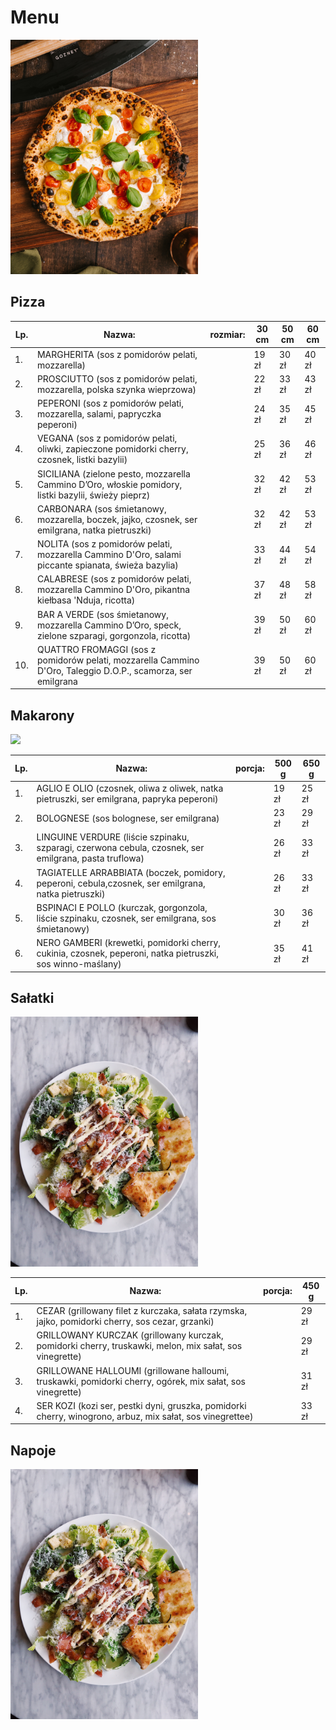 # Menu

<img src = "img/pexels-rene-strgar-13814644.jpg" width = 300>

## Pizza

|Lp. |Nazwa:                                                                                                       |rozmiar: | 30 cm | 50 cm | 60 cm |
|----|-------------------------------------------------------------------------------------------------------------|---------|-------|-------|-------|
|1.  |MARGHERITA (sos z pomidorów pelati, mozzarella)                                                              |         |19 zł  |30 zł  |40 zł  |
|2.  |PROSCIUTTO (sos z pomidorów pelati, mozzarella, polska szynka wieprzowa)                                     |         |22 zł  |33 zł  |43 zł  |
|3.  |PEPERONI (sos z pomidorów pelati, mozzarella, salami, papryczka peperoni)                                    |         |24 zł  |35 zł  |45 zł  |
|4.  |VEGANA (sos z pomidorów pelati, oliwki, zapieczone pomidorki cherry, czosnek, listki bazylii)                |         |25 zł  |36 zł  |46 zł  |
|5.  |SICILIANA (zielone pesto, mozzarella Cammino D’Oro, włoskie pomidory, listki bazylii, świeży pieprz)         |         |32 zł  |42 zł  |53 zł  |
|6.  |CARBONARA (sos śmietanowy, mozzarella, boczek, jajko, czosnek, ser emilgrana, natka pietruszki)              |         |32 zł  |42 zł  |53 zł  |
|7.  |NOLITA (sos z pomidorów pelati, mozzarella Cammino D'Oro, salami piccante spianata, świeża bazylia)          |         |33 zł  |44 zł  |54 zł  |
|8.  |CALABRESE (sos z pomidorów pelati, mozzarella Cammino D'Oro, pikantna kiełbasa 'Nduja, ricotta)              |         |37 zł  |48 zł  |58 zł  |
|9.  |BAR A VERDE (sos śmietanowy, mozzarella Cammino D’Oro, speck, zielone szparagi, gorgonzola, ricotta)         |         |39 zł  |50 zł  |60 zł  |
|10. |QUATTRO FROMAGGI (sos z pomidorów pelati, mozzarella Cammino D'Oro, Taleggio D.O.P., scamorza, ser emilgrana |         |39 zł  |50 zł  |60 zł  |

## Makarony

<img src = "img/pexels-cottonbro-studio-4057736.jpg" width = 300>

|Lp. |Nazwa:                                                                                                       |porcja:  | 500 g | 650 g |
|----|-------------------------------------------------------------------------------------------------------------|---------|-------|-------|
|1.  |AGLIO E OLIO (czosnek, oliwa z oliwek, natka pietruszki, ser emilgrana, papryka peperoni)                    |         |19 zł  |25 zł  |
|2.  |BOLOGNESE (sos bolognese, ser emilgrana)                                                                     |         |23 zł  |29 zł  |
|3.  |LINGUINE VERDURE (liście szpinaku, szparagi, czerwona cebula, czosnek, ser emilgrana, pasta truflowa)        |         |26 zł  |33 zł  |
|4.  |TAGIATELLE ARRABBIATA (boczek, pomidory, peperoni, cebula,czosnek, ser emilgrana, natka pietruszki)          |         |26 zł  |33 zł  |
|5.  |BSPINACI E POLLO (kurczak, gorgonzola, liście szpinaku, czosnek, ser emilgrana, sos śmietanowy)              |         |30 zł  |36 zł  |
|6.  |NERO GAMBERI (krewetki, pomidorki cherry, cukinia, czosnek, peperoni, natka pietruszki, sos winno-maślany)   |         |35 zł  |41 zł  |

## Sałatki

<img src = "img/pexels-julie-aagaard-2097090.jpg" width = 300>

|Lp. |Nazwa:                                                                                                       |porcja:  | 450 g | 
|----|-------------------------------------------------------------------------------------------------------------|---------|-------|
|1.  |CEZAR (grillowany filet z kurczaka, sałata rzymska, jajko, pomidorki cherry, sos cezar, grzanki)             |         |29 zł  |
|2.  |GRILLOWANY KURCZAK (grillowany kurczak, pomidorki cherry, truskawki, melon, mix sałat, sos vinegrette)       |         |29 zł  |
|3.  |GRILLOWANE HALLOUMI (grillowane halloumi, truskawki, pomidorki cherry, ogórek, mix sałat, sos vinegrette)    |         |31 zł  |
|4.  |SER KOZI (kozi ser, pestki dyni, gruszka, pomidorki cherry, winogrono, arbuz, mix sałat, sos vinegrettee)    |         |33 zł  |

## Napoje

<img src = "img/pexels-julie-aagaard-2097090.jpg" width = 300>




